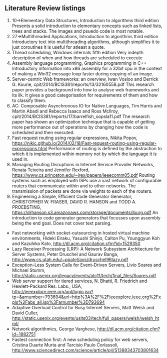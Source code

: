 ## Literature Review listings

1. 10->Elementary Data Structures, Introduction to algorithms third edition
    Presents a solid introduction to elementary concepts such as linked lists, trees and stacks. The images and psuedo code is most notable.
2. 27->Multithreaded Applications, Introduction to algorithms third edition
    Introductory text into multithreading algorithms, although simplifies it to just coroutines it is useful for atleast a quote.
3. Thread scheduling, Windows internals fifth edition
    Very indepth description of when and how threads are scheduled to execute
4. Assembly language programming, Graphics programming in C++
    Introductory information into x86 assembly for a 32bit cpu in the context of making a Win32 message loop faster during copying of an image.
5. Server-centric Web frameworks: an overview, Iwan Vosloo and Derrick G. Kourie, cpit/2014/BCIS381/reports/13/32160558.pdf
    This research paper provides a background into how to analyse web frameworks and its ilk. It gives a good categorisation for requirements of them and how to classify them.
6. AC: Composable Asynchronous IO for Native Languages, Tim Harris and Martin Abadi and Rebecca Isaacs and Ross McIlroy, cpit/2014/BCIS381/reports/17/barrelfish_oopsla11.pdf
    The research paper has shown an optimization technique that is capable of getting more performance out of operations by changing how the code is scheduled and then executed.
7. Fast request routing using regular expressions, Nikita Popov, https://nikic.github.io/2014/02/18/Fast-request-routing-using-regular-expressions.html
    Performance of routing is defined by the abstraction to which it is implemented within memory not by 
which the language it is used in.
8. Managing Routing Disruptions in Internet Service Provider Networks, Renata Teixeira and Jennifer Rexford, https://www.cs.princeton.edu/~jrex/papers/ieeecomm05.pdf
    Routing systems such as employed with ISPs use a vast network of configurable routers that communicate 
within and to other networks. The transmission of packets are done via weights to each of the routers.
9. Engineering a Simple, Efficient Code Generator Generator, CHRISTOPHER W. FRASER, DAVID R. HANSON and TODD 
A. PROEBSTING, https://drhanson.s3.amazonaws.com/storage/documents/iburg.pdf
    An introduction to code generator generators that focusses upon assembly being the end goal. Does not cover text parsing.


* Fast networking with socket-outsourcing in hosted virtual machine environments,	Hideki Eiraku, Yasushi Shinjo, Calton Pu, Younggyun Koh and Kazuhiko Kato,  http://dl.acm.org/citation.cfm?id=1529350
* Lazy Receiver Processing (LRP): A Network Subsystem
Architecture for Server Systems, Peter Druschel and Gaurav Banga, http://www.cs.utah.edu/~ppatel/aos/druschel96lazy.pdf
* Exception-Less System Calls for Event-Driven Servers, Livio Soares and Michael Stumm, http://static.usenix.org/legacy/events/atc11/tech/final_files/Soares.pdf
* Web server support for tiered services, N. Bhatti, R. Friedrich and Hewlett-Packard Res. Labs., USA, http://ieeexplore.ieee.org/xpl/login.jsp?tp=&arnumber=793694&url=http%3A%2F%2Fieeexplore.ieee.org%2Fxpls%2Fabs_all.jsp%3Farnumber%3D793694
* Adaptive Overload Control for Busy Internet Servers, Matt Welsh and David Culler, http://static.usenix.org/events/usits03/tech/full_papers/welsh/welsh_html/
* Network algorithmics, George Varghese, http://dl.acm.org/citation.cfm?id=1882751
* Fastest connection first: A new scheduling policy for web servers, Cristina Duarte Murta and Tarcisio Paulo Corlassoli, http://www.sciencedirect.com/science/article/pii/S1388343703801634